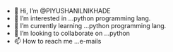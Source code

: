 - 👋 Hi, I’m @PIYUSHANILNIKHADE
- 👀 I’m interested in ...python programming lang.
- 🌱 I’m currently learning ...python programming lang.
- 💞️ I’m looking to collaborate on ...python
- 📫 How to reach me ...e-mails

<!---
PIYUSHANILNIKHADE/PIYUSHANILNIKHADE is a ✨ special ✨ repository because its `README.md` (this file) appears on your GitHub profile.
You can click the Preview link to take a look at your changes.
--->
